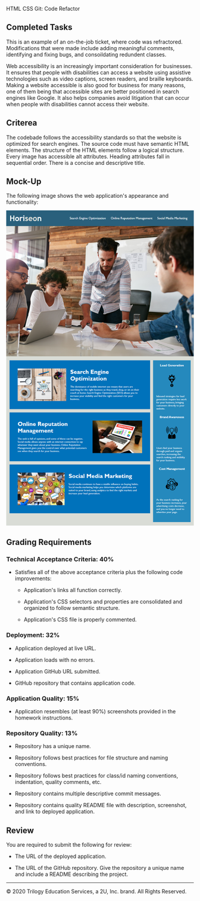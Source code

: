 HTML CSS Git: Code Refactor

## Completed Tasks

This is an example of an on-the-job ticket, where code was refractored. Modifications that were made include adding meaningful comments, identifying and fixing bugs, and consoildating redundent classes.

Web accessibility is an increasingly important consideration for businesses. It ensures that people with disabilities can access a website using assistive technologies such as video captions, screen readers, and braille keyboards. Making a website accessible is also good for business for many reasons, one of them being that accessible sites are better positioned in search engines like Google. It also helps companies avoid litigation that can occur when people with disabilities cannot access their website.

## Criterea 
The codebade follows the accessibility standards so that the website is optimized for search engines.
  The source code must have semantic HTML elements.
  The structure of the HTML elements follow a logical structure.
  Every image has accessible alt attributes.
  Heading attributes fall in sequential order.
  There is a concise and descriptive title.
  
## Mock-Up

The following image shows the web application's appearance and functionality:

![code refactor demo](./Assets/01-html-css-git-homework-demo.png)


## Grading Requirements



### Technical Acceptance Criteria: 40%

* Satisfies all of the above acceptance criteria plus the following code improvements:

  * Application's links all function correctly.

  * Application's CSS selectors and properties are consolidated and organized to follow semantic structure.

  * Application's CSS file is properly commented.

### Deployment: 32%

* Application deployed at live URL.

* Application loads with no errors.

* Application GitHub URL submitted.

* GitHub repository that contains application code.

### Application Quality: 15%

* Application resembles (at least 90%) screenshots provided in the homework instructions.

### Repository Quality: 13%

* Repository has a unique name.

* Repository follows best practices for file structure and naming conventions.

* Repository follows best practices for class/id naming conventions, indentation, quality comments, etc.

* Repository contains multiple descriptive commit messages.

* Repository contains quality README file with description, screenshot, and link to deployed application.

## Review

You are required to submit the following for review:

* The URL of the deployed application.

* The URL of the GitHub repository. Give the repository a unique name and include a README describing the project.

- - -
© 2020 Trilogy Education Services, a 2U, Inc. brand. All Rights Reserved.
